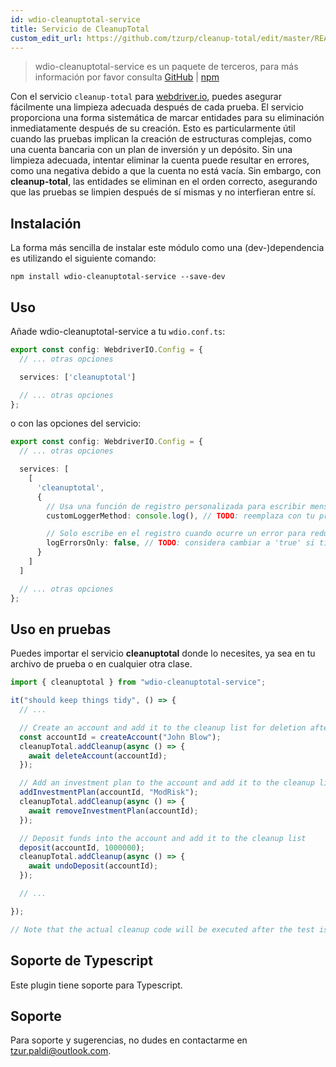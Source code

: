```yaml
---
id: wdio-cleanuptotal-service
title: Servicio de CleanupTotal
custom_edit_url: https://github.com/tzurp/cleanup-total/edit/master/README.md
---
```



> wdio-cleanuptotal-service es un paquete de terceros, para más información por favor consulta [GitHub](https://github.com/tzurp/cleanup-total) | [npm](https://www.npmjs.com/package/wdio-cleanuptotal-service)

Con el servicio `cleanup-total` para [webdriver.io](https://webdriver.io/), puedes asegurar fácilmente una limpieza adecuada después de cada prueba. El servicio proporciona una forma sistemática de marcar entidades para su eliminación inmediatamente después de su creación. Esto es particularmente útil cuando las pruebas implican la creación de estructuras complejas, como una cuenta bancaria con un plan de inversión y un depósito. Sin una limpieza adecuada, intentar eliminar la cuenta puede resultar en errores, como una negativa debido a que la cuenta no está vacía. Sin embargo, con __cleanup-total__, las entidades se eliminan en el orden correcto, asegurando que las pruebas se limpien después de sí mismas y no interfieran entre sí.

## Instalación
La forma más sencilla de instalar este módulo como una (dev-)dependencia es utilizando el siguiente comando:

```
npm install wdio-cleanuptotal-service --save-dev
```

## Uso

Añade wdio-cleanuptotal-service a tu `wdio.conf.ts`:

```typescript
export const config: WebdriverIO.Config = {
  // ... otras opciones

  services: ['cleanuptotal']

  // ... otras opciones
};
```

o con las opciones del servicio:

```typescript
export const config: WebdriverIO.Config = {
  // ... otras opciones

  services: [
    [
      'cleanuptotal',
      {
        // Usa una función de registro personalizada para escribir mensajes en el informe de prueba
        customLoggerMethod: console.log(), // TODO: reemplaza con tu propia función de registro si es necesario

        // Solo escribe en el registro cuando ocurre un error para reducir el desorden
        logErrorsOnly: false, // TODO: considera cambiar a 'true' si tienes demasiados mensajes en el informe
      }
    ]
  ]

  // ... otras opciones
};
```

## Uso en pruebas

Puedes importar el servicio __cleanuptotal__ donde lo necesites, ya sea en tu archivo de prueba o en cualquier otra clase.

```typescript
import { cleanuptotal } from "wdio-cleanuptotal-service";

it("should keep things tidy", () => {
  // ...

  // Create an account and add it to the cleanup list for deletion after the test
  const accountId = createAccount("John Blow");
  cleanupTotal.addCleanup(async () => {
    await deleteAccount(accountId);
  });

  // Add an investment plan to the account and add it to the cleanup list
  addInvestmentPlan(accountId, "ModRisk");
  cleanupTotal.addCleanup(async () => {
    await removeInvestmentPlan(accountId);
  });

  // Deposit funds into the account and add it to the cleanup list
  deposit(accountId, 1000000);
  cleanupTotal.addCleanup(async () => {
    await undoDeposit(accountId);
  });

  // ...

});

// Note that the actual cleanup code will be executed after the test is complete
```

## Soporte de Typescript

Este plugin tiene soporte para Typescript.

## Soporte

Para soporte y sugerencias, no dudes en contactarme en [tzur.paldi@outlook.com](https://github.com/tzurp/cleanup-total/blob/master/mailto:tzur.paldi@outlook.com).